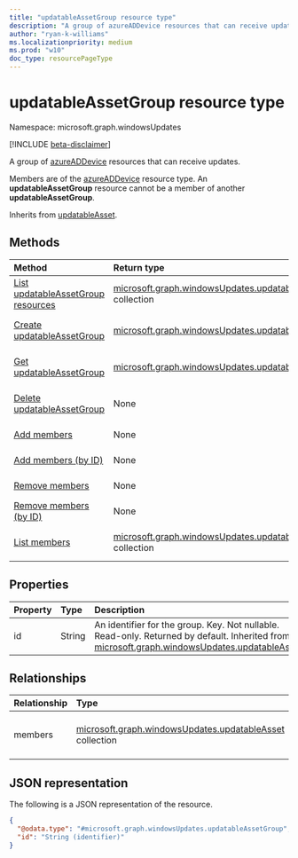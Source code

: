 ```yaml
---
title: "updatableAssetGroup resource type"
description: "A group of azureADDevice resources that can receive updates."
author: "ryan-k-williams"
ms.localizationpriority: medium
ms.prod: "w10"
doc_type: resourcePageType
---
```


# updatableAssetGroup resource type

Namespace: microsoft.graph.windowsUpdates

[!INCLUDE [beta-disclaimer](../../includes/beta-disclaimer.md)]

A group of [azureADDevice](../resources/windowsupdates-azureaddevice.md) resources that can receive updates.

Members are of the [azureADDevice](../resources/windowsupdates-azureADDevice.md) resource type. An **updatableAssetGroup** resource cannot be a member of another **updatableAssetGroup**.

Inherits from [updatableAsset](../resources/windowsupdates-updatableasset.md).

## Methods
|Method|Return type|Description|
|:---|:---|:---|
|[List updatableAssetGroup resources](../api/adminwindowsupdates-list-updatableassets-updatableassetgroup.md)|[microsoft.graph.windowsUpdates.updatableAssetGroup](../resources/windowsupdates-updatableassetgroup.md) collection|Get a list of the [microsoft.graph.windowsUpdates.updatableAssetGroup](../resources/windowsupdates-updatableassetgroup.md) objects and their properties.|
|[Create updatableAssetGroup](../api/adminwindowsupdates-post-updatableassets-updatableassetgroup.md)|[microsoft.graph.windowsUpdates.updatableAssetGroup](../resources/windowsupdates-updatableassetgroup.md)|Create a new [microsoft.graph.windowsUpdates.updatableAssetGroup](../resources/windowsupdates-updatableassetgroup.md) object.|
|[Get updatableAssetGroup](../api/windowsupdates-updatableassetgroup-get.md)|[microsoft.graph.windowsUpdates.updatableAssetGroup](../resources/windowsupdates-updatableassetgroup.md)|Read the properties and relationships of an [microsoft.graph.windowsUpdates.updatableAssetGroup](../resources/windowsupdates-updatableassetgroup.md) object.|
|[Delete updatableAssetGroup](../api/windowsupdates-updatableassetgroup-delete.md)|None|Deletes an [microsoft.graph.windowsUpdates.updatableAssetGroup](../resources/windowsupdates-updatableassetgroup.md) object.|
|[Add members](../api/windowsupdates-updatableassetgroup-addmembers.md)|None|Add members to an [microsoft.graph.windowsUpdates.updatableAssetGroup](../resources/windowsupdates-updatableassetgroup.md).|
|[Add members (by ID)](../api/windowsupdates-updatableassetgroup-addmembers.md)|None|Add members to an [microsoft.graph.windowsUpdates.updatableAssetGroup](../resources/windowsupdates-updatableassetgroup.md).|
|[Remove members](../api/windowsupdates-updatableassetgroup-removemembers.md)|None|Remove members from an [microsoft.graph.windowsUpdates.updatableAssetGroup](../resources/windowsupdates-updatableassetgroup.md).|
|[Remove members (by ID)](../api/windowsupdates-updatableassetgroup-removemembers.md)|None|Remove members from an [microsoft.graph.windowsUpdates.updatableAssetGroup](../resources/windowsupdates-updatableassetgroup.md).|
|[List members](../api/windowsupdates-updatableassetgroup-list-members.md)|[microsoft.graph.windowsUpdates.updatableAsset](../resources/windowsupdates-updatableasset.md) collection|Get the [microsoft.graph.windowsUpdates.updatableAsset](../resources/windowsupdates-updatableasset.md) resources from the members navigation property.|

## Properties
|Property|Type|Description|
|:---|:---|:---|
|id|String|An identifier for the group. Key. Not nullable. Read-only. Returned by default. Inherited from [microsoft.graph.windowsUpdates.updatableAsset](../resources/windowsupdates-updatableasset.md).|

## Relationships
|Relationship|Type|Description|
|:---|:---|:---|
|members|[microsoft.graph.windowsUpdates.updatableAsset](../resources/windowsupdates-updatableasset.md) collection|Members of the group. Read-only.|

## JSON representation
The following is a JSON representation of the resource.
<!-- {
  "blockType": "resource",
  "keyProperty": "id",
  "@odata.type": "microsoft.graph.windowsUpdates.updatableAssetGroup",
  "baseType": "microsoft.graph.windowsUpdates.updatableAsset",
  "openType": false
}
-->
``` json
{
  "@odata.type": "#microsoft.graph.windowsUpdates.updatableAssetGroup",
  "id": "String (identifier)"
}
```

